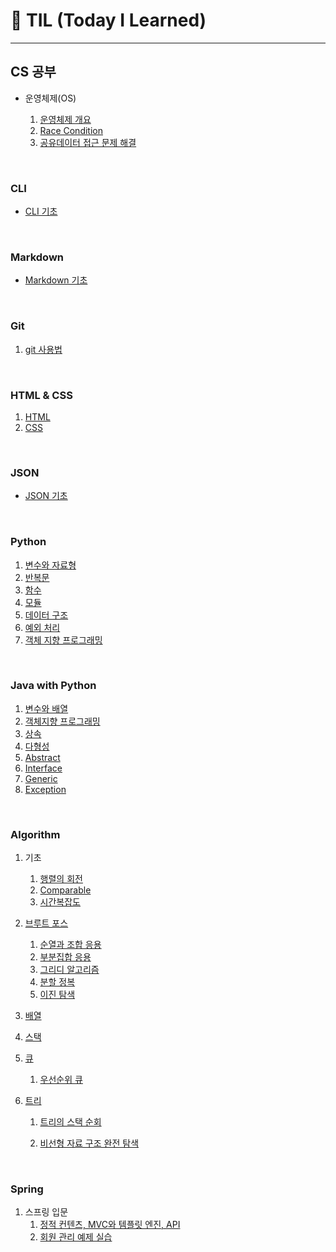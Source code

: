 # 🌱 TIL (Today I Learned)

***

   

## CS 공부

* 운영체제(OS)

  1) [운영체제 개요](/CS/CS_os_1.md)
  2) [Race Condition](/CS/CS_control.md)
  2) [공유데이터 접근 문제 해결](/CS/CS_control2.md)

​       

### CLI

  * [CLI 기초](/startcamp/CLI.md)

​      

### Markdown
  * [Markdown 기초](/startcamp/markdown.md)

​      

### Git
  1. [git 사용법](/startcamp/Git.md)

​       

### HTML & CSS

1. [HTML](/HTML/html_basic.md)
2. [CSS](/CSS/css_basic.md)

​    

### JSON
  * [JSON 기초](/python/json_basic.md)

​      

### Python
  1. [변수와 자료형](/python/python_Basic1.md)
  2. [반복문](/python/python_Basic2.md)
  3. [함수](/python/python_Function.md)
  4. [모듈](/python/python_module.md)
  5. [데이터 구조](/python/python_dataStructure.md)
  6. [예외 처리](/python/python_debug.md)
  6. [객체 지향 프로그래밍](/python/python_object.md)

​       

### Java with Python

1. [변수와 배열](/java/java_datatype.md)
2. [객체지향 프로그래밍](/java/java_object.md)
2. [상속](/java/java_inheritance.md)
2. [다형성](/java/java_polymorphism.md)
2. [Abstract](/java/java_abstract.md)
2. [Interface](/java/java_interface.md)
2. [Generic](/java/java_generic.md)
2. [Exception](/java/java_exception.md)

​      

### Algorithm

  1. 기초

     1. [행렬의 회전](/python/algo_python_matrix.py)
     1. [Comparable](/Algorithm/algo_comparator.md)
     1. [시간복잡도](/Algorithm/algo_bigo.md)
  1. [브루트 포스](/Algorithm/algo_brute.md)
     1. [순열과 조합 응용](/Algorithm/algo_permutation.md)
     1. [부분집합 응용](/Algorithm/algo_powerset.md)
     1. [그리디 알고리즘](/Algorithm/algo_greedy.md)
     1. [분할 정복](/Algorithm/algo_devide.md)
     1. [이진 탐색](/Algorithm/algo_binary_search.md)
     
  1. [배열](/Algorithm/algo_array.md)
  1. [스택](/Algorithm/algo_stack.md)
  1. [큐](/Algorithm/algo_queue.md)

     1. [우선순위 큐](/Algorithm/algo_priority_queue.md)
  1. [트리](/Algorithm/algo_tree.md)

     1. [트리의 스택 순회](/Algorithm/algo_tree_stack_search.md)

     2. [비선형 자료 구조 완전 탐색](/Algorithm/algo_tree_search.md)

​          

### Spring

1. 스프링 입문
   1. [정적 컨텐츠, MVC와 템플릿 엔진, API](/Spring/spring_basic.md)
   1. [회원 관리 예제 실습](/Spring/spring_manage_customer.md)

